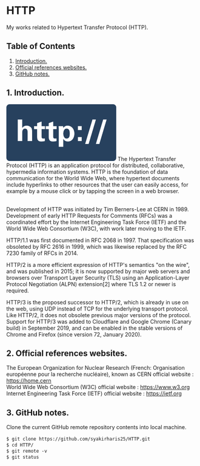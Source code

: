 # HTTP
My works related to Hypertext Transfer Protocol (HTTP).

## Table of Contents
1. [Introduction.](#introduction)
2. [Official references websites.](#references)
3. [GitHub notes.](#github)

<a name="introduction"></a>
## 1. Introduction.
<img src="http.png" height="150"> 
The Hypertext Transfer Protocol (HTTP) is an application protocol for distributed, collaborative, hypermedia information systems. HTTP is the foundation of data communication for the World Wide Web, where hypertext documents include hyperlinks to other resources that the user can easily access, for example by a mouse click or by tapping the screen in a web browser.<br /><br />

Development of HTTP was initiated by Tim Berners-Lee at CERN in 1989. Development of early HTTP Requests for Comments (RFCs) was a coordinated effort by the Internet Engineering Task Force (IETF) and the World Wide Web Consortium (W3C), with work later moving to the IETF.

HTTP/1.1 was first documented in RFC 2068 in 1997. That specification was obsoleted by RFC 2616 in 1999, which was likewise replaced by the RFC 7230 family of RFCs in 2014.

HTTP/2 is a more efficient expression of HTTP's semantics "on the wire", and was published in 2015; it is now supported by major web servers and browsers over Transport Layer Security (TLS) using an Application-Layer Protocol Negotiation (ALPN) extension[2] where TLS 1.2 or newer is required.

HTTP/3 is the proposed successor to HTTP/2, which is already in use on the web, using UDP instead of TCP for the underlying transport protocol. Like HTTP/2, it does not obsolete previous major versions of the protocol. Support for HTTP/3 was added to Cloudflare and Google Chrome (Canary build) in September 2019, and can be enabled in the stable versions of Chrome and Firefox (since version 72, January 2020).

<a name="references"></a>
## 2. Official references websites. <br />
The European Organization for Nuclear Research (French: Organisation européenne pour la recherche nucléaire), known as CERN official website : https://home.cern <br />
World Wide Web Consortium (W3C) official website : https://www.w3.org <br />
Internet Engineering Task Force (IETF) official website : https://ietf.org <br />

<a name="github"></a>
## 3. GitHub notes.
Clone the current GitHub remote repository contents into local machine.
```
$ git clone https://github.com/syakirharis25/HTTP.git
$ cd HTTP/
$ git remote -v
$ git status
